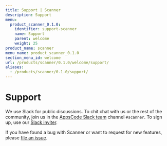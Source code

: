 ```yaml
---
title: Support | Scanner
description: Support
menu:
  product_scanner_0.1.0:
    identifier: support-scanner
    name: Support
    parent: welcome
    weight: 25
product_name: scanner
menu_name: product_scanner_0.1.0
section_menu_id: welcome
url: /products/scanner/0.1.0/welcome/support/
aliases:
  - /products/scanner/0.1.0/support/
---
```

# Support

We use Slack for public discussions. To chit chat with us or the rest of the community, join us in the [AppsCode Slack team](https://appscode.slack.com/messages/CAER85GPK/details/) channel `#scanner`. To sign up, use our [Slack inviter](https://slack.appscode.com/).

If you have found a bug with Scanner or want to request for new features, please [file an issue](https://github.com/soter/scanner/issues/new).
